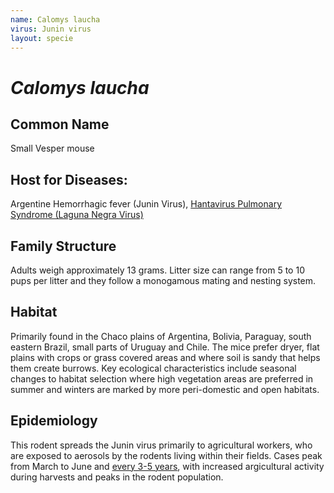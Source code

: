 ```yaml
---
name: Calomys laucha
virus: Junin virus
layout: specie
---
```


# _Calomys laucha_

## Common Name
Small Vesper mouse

## Host for Diseases:
Argentine Hemorrhagic fever (Junin Virus), [Hantavirus Pulmonary Syndrome (Laguna Negra Virus)](https://pubmed.ncbi.nlm.nih.gov/11791973/)

## Family Structure
Adults weigh approximately 13 grams. Litter size can range from 5 to 10 pups per litter and they follow a monogamous mating and nesting system.

## Habitat
Primarily found in the Chaco plains of Argentina, Bolivia, Paraguay, south eastern Brazil, small parts of Uruguay and Chile. The mice prefer dryer, flat plains with crops or grass covered areas and where soil is sandy that helps them create burrows. Key ecological characteristics include seasonal changes to habitat selection where high vegetation areas are preferred in summer and winters are marked by more peri-domestic and open habitats.

## Epidemiology
This rodent spreads the Junin virus primarily to agricultural workers, who are exposed to aerosols by the rodents living within their fields. Cases peak from March to June and [every 3-5 years](https://www.sciencedirect.com/science/article/pii/B9780123751560000308?ref=pdf_download&fr=RR-2&rr=929db02cadd83403), with increased argicultural activity during harvests and peaks in the rodent population.
